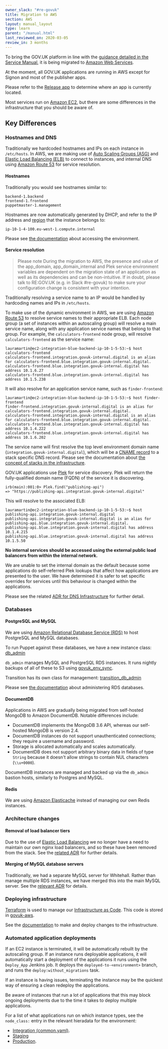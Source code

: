 ```yaml
---
owner_slack: "#re-govuk"
title: Migration to AWS
section: AWS
layout: manual_layout
type: learn
parent: "/manual.html"
last_reviewed_on: 2020-03-05
review_in: 3 months
---
```


To bring the GOV.UK platform in line with the [guidance detailed in the Service Manual](https://www.gov.uk/service-manual/technology/deciding-how-to-host-your-service),
it is being migrated to [Amazon Web Services](https://aws.amazon.com/).

At the moment, all GOV.UK applications are running in AWS except for Signon and most of the publisher apps.

Please refer to the [Release app](https://release.publishing.service.gov.uk/applications) to determine where an app is currently located.

Most services run on [Amazon EC2](https://aws.amazon.com/ec2/), but there are some differences in the infrastructure that you should be aware of.

## Key Differences

### Hostnames and DNS

Traditionally we hardcoded hostnames and IPs on each instance in `/etc/hosts`. In AWS, we are making use of [Auto Scaling Groups (ASG)](http://docs.aws.amazon.com/autoscaling/latest/userguide/AutoScalingGroup.html) and [Elastic Load Balancing (ELB)](https://aws.amazon.com/elasticloadbalancing/) to connect to instances, and internal DNS using [Amazon Route 53](https://aws.amazon.com/route53/) for service resolution.

#### Hostnames

Traditionally you would see hostnames similar to:

```
backend-1.backend
frontend-1.frontend
puppetmaster-1.management
```

Hostnames are now automatically generated by DHCP, and refer to the IP address and [region](http://docs.aws.amazon.com/AmazonRDS/latest/UserGuide/Concepts.RegionsAndAvailabilityZones.html) that the instance belongs to:

```
ip-10-1-4-100.eu-west-1.compute.internal
```

Please see [the documentation](howto-ssh-to-machines-in-aws.html) about accessing the environment.

#### Service resolution

> Please note
> During the migration to AWS, the presence and value of the app_domain, app_domain_internal and Plek service environment variables are dependent on the migration state of an application as well as its dependencies and can be non-intuitive.
> If in doubt, please talk to RE:GOV.UK (e.g. in Slack #re-govuk) to make sure your configuration change is consistent with your intention.

Traditionally resolving a service name to an IP would be handled by hardcoding names and IPs in `/etc/hosts`.

To make use of the dynamic environment in AWS, we are using [Amazon Route 53](https://aws.amazon.com/route53/) to resolve service names to their appropriate ELB. Each node group (a set of instances within an autoscaling group) will resolve a main service name, along with any application service names that belong to that group. For example, the `calculators-frontend` node group, will resolve `calculators-frontend` as the service name:

```
lauramartin@ec2-integration-blue-backend-ip-10-1-5-53:~$ host calculators-frontend
calculators-frontend.integration.govuk-internal.digital is an alias for calculators-frontend.blue.integration.govuk-internal.digital.
calculators-frontend.blue.integration.govuk-internal.digital has address 10.1.6.27
calculators-frontend.blue.integration.govuk-internal.digital has address 10.1.5.238
```

It will also resolve for an application service name, such as `finder-frontend`:

```
lauramartin@ec2-integration-blue-backend-ip-10-1-5-53:~$ host finder-frontend
finder-frontend.integration.govuk-internal.digital is an alias for calculators-frontend.integration.govuk-internal.digital.
calculators-frontend.integration.govuk-internal.digital is an alias for calculators-frontend.blue.integration.govuk-internal.digital.
calculators-frontend.blue.integration.govuk-internal.digital has address 10.1.4.222
calculators-frontend.blue.integration.govuk-internal.digital has address 10.1.6.202
```

The service name will first resolve the top level environment domain name (`integration.govuk-internal.digital`), which will be a [CNAME record](https://en.wikipedia.org/wiki/CNAME_record) to a stack specific DNS record. Please see the documentation about [the concept of stacks in the infrastructure](concept-of-stacks.html).

GOV.UK applications use [Plek](https://github.com/alphagov/plek) for service discovery. Plek will return the fully-qualified domain name (FQDN) of the service it is discovering.

```
irb(main):001:0> Plek.find("publishing-api")
=> "https://publishing-api.integration.govuk-internal.digital"
```

This will resolve to the associated ELB:

```
lauramartin@ec2-integration-blue-backend-ip-10-1-5-53:~$ host publishing-api.integration.govuk-internal.digital
publishing-api.integration.govuk-internal.digital is an alias for publishing-api.blue.integration.govuk-internal.digital.
publishing-api.blue.integration.govuk-internal.digital has address 10.1.4.215
publishing-api.blue.integration.govuk-internal.digital has address 10.1.5.50
```

**No internal services should be accessed using the external public load balancers from within the internal network.**

We are unable to set the internal domain as the default because some applications do self-referred Plek lookups that affect how applications are presented to the user. We have determined it is safer to set specific overrides for services until this behaviour is changed within the applications.

Please see the related [ADR for DNS Infrastructure](https://github.com/alphagov/govuk-aws/blob/master/doc/architecture/decisions/0015-dns-infrastructure.md) for further detail.

### Databases

#### PostgreSQL and MySQL

We are using [Amazon Relational Database Service (RDS)](https://aws.amazon.com/rds/) to host PostgreSQL and MySQL databases.

To run Puppet against these databases, we have a new instance class: [db_admin](https://github.com/alphagov/govuk-puppet/blob/master/modules/govuk/manifests/node/s_db_admin.pp)

`db_admin` manages MySQL and PostgreSQL RDS instances. It runs nightly backups of all of these to S3 using [govuk_env_sync](govuk-env-sync.html).

Transition has its own class for management: [transition_db_admin](https://github.com/alphagov/govuk-puppet/blob/master/modules/govuk/manifests/node/s_transition_db_admin.pp)

Please see [the documentation](https://docs.publishing.service.gov.uk/manual/howto-backup-and-restore-in-aws-rds.html) about administering RDS databases.

#### DocumentDB

Applications in AWS are gradually being migrated from self-hosted MongoDB to Amazon DocumentDB. Notable differences include:

* DocumentDB implements the MongoDB 3.6 API, whereas our self-hosted MongoDB is version 2.4.
* DocumentDB instances do not support unauthenticated connections; they require a username and password.
* Storage is allocated automatically and scales automatically.
* DocumentDB does not support arbitrary binary data in fields of type `String` because it doesn't allow strings to contain NUL characters (`\\u+0000`).

DocumentDB instances are managed and backed up via the `db_admin` bastion hosts, similarly to Postgres and MySQL.

#### Redis

We are using [Amazon Elasticache](https://aws.amazon.com/elasticache/) instead of managing our own Redis
instances.

### Architecture changes

#### Removal of load balancer tiers

Due to the use of [Elastic Load Balancing](https://aws.amazon.com/elasticloadbalancing/) we no longer have a need to maintain
our own nginx load balancers, and so these have been removed from the stack. See the [related ADR](https://github.com/alphagov/govuk-aws/blob/master/doc/architecture/decisions/0026-remove-load-balancer-tier.md) for further details.

#### Merging of MySQL database servers

Traditionally, we had a separate MySQL server for Whitehall. Rather than manage multiple RDS instances,
we have merged this into the main MySQL server. See the [relevant ADR](https://github.com/alphagov/govuk-aws/blob/master/doc/architecture/decisions/0019-centralise-mysql-databases.md) for details.

### Deploying infrastructure

[Terraform](https://terraform.io) is used to manage our [Infrastructure as Code](https://en.wikipedia.org/wiki/Infrastructure_as_Code). This code is stored
in [govuk-aws](https://github.com/alphagov/govuk-aws).

See the [documentation](deploying-terraform.html) to make and deploy changes to the infrastructure.

### Automated application deployments

If an EC2 instance is terminated, it will be automatically rebuilt by the autoscaling group. If an instance runs deployable applications,
it will automatically start a deployment of the applications it runs using the `Deploy_App` Jenkins job. It deploys the `deployed-to-<environment>` branch,
and runs the `deploy:without_migrations` task.

If an instance is having issues, terminating the instance may be the quickest way of ensuring a clean redeploy the applications.

Be aware of instances that run a lot of applications that this may block ongoing deployments due to the time it takes to deploy multiple
applications.

For a list of what applications run on which instance types, see the `node_class:` entry in the relevant hieradata for the environment:

 * [Integration (common.yaml)](https://github.com/alphagov/govuk-puppet/blob/master/hieradata_aws/common.yaml#L13-L121).
 * [Staging](https://github.com/alphagov/govuk-puppet/blob/master/hieradata_aws/staging.yaml#L14)
 * [Production](https://github.com/alphagov/govuk-puppet/blob/master/hieradata_aws/production.yaml#L14).
